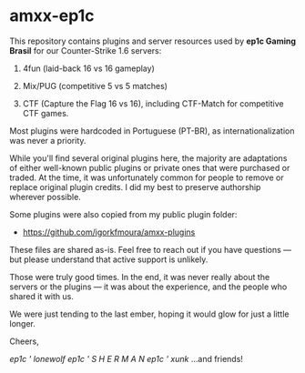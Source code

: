 # amxx-ep1c

This repository contains plugins and server resources used by **ep1c Gaming Brasil** for our Counter-Strike 1.6 servers:

1. 4fun (laid-back 16 vs 16 gameplay)

1. Mix/PUG (competitive 5 vs 5 matches)

1. CTF (Capture the Flag 16 vs 16), including CTF-Match for competitive CTF games.

Most plugins were hardcoded in Portuguese (PT-BR), as internationalization was never a priority.

While you'll find several original plugins here, the majority are adaptations of either well-known public plugins or private ones that were purchased or traded.
At the time, it was unfortunately common for people to remove or replace original plugin credits. I did my best to preserve authorship wherever possible.

Some plugins were also copied from my public plugin folder:
- https://github.com/igorkfmoura/amxx-plugins

These files are shared as-is. Feel free to reach out if you have questions — but please understand that active support is unlikely.

Those were truly good times.
In the end, it was never really about the servers or the plugins — it was about the experience, and the people who shared it with us.

We were just tending to the last ember, hoping it would glow for just a little longer.

Cheers,

_ep1c ' lonewolf_
_ep1c ' S H E R M A N_
_ep1c ' xunk_
...and friends!
